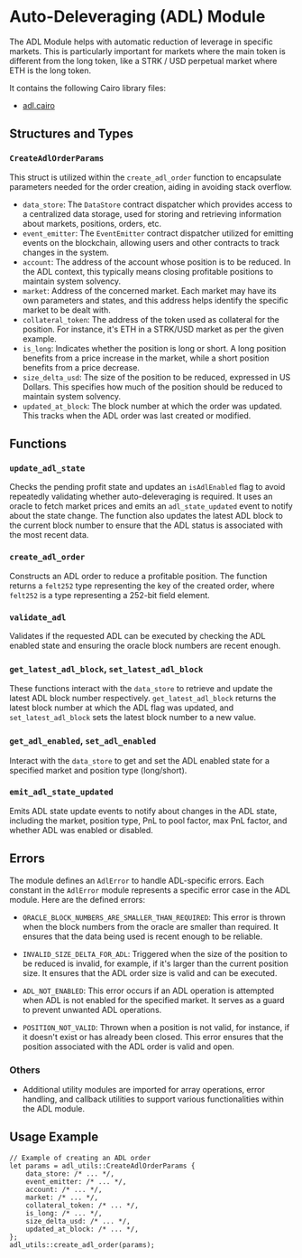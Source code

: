 # Auto-Deleveraging (ADL) Module

The ADL Module helps with automatic reduction of leverage in specific markets. This is particularly important for markets where the main token is different from the long token, like a STRK / USD perpetual market where ETH is the long token.

It contains the following Cairo library files:

- [adl.cairo](https://github.com/keep-starknet-strange/satoru/blob/main/src/adl/adl_utils.cairo)

## Structures and Types

### `CreateAdlOrderParams`

This struct is utilized within the `create_adl_order` function to encapsulate parameters needed for the order creation, aiding in avoiding stack overflow.

- `data_store`: The `DataStore` contract dispatcher which provides access to a centralized data storage, used for storing and retrieving information about markets, positions, orders, etc.
- `event_emitter`: The `EventEmitter` contract dispatcher utilized for emitting events on the blockchain, allowing users and other contracts to track changes in the system.
- `account`: The address of the account whose position is to be reduced. In the ADL context, this typically means closing profitable positions to maintain system solvency.
- `market`: Address of the concerned market. Each market may have its own parameters and states, and this address helps identify the specific market to be dealt with.
- `collateral_token`: The address of the token used as collateral for the position. For instance, it's ETH in a STRK/USD market as per the given example.
- `is_long`: Indicates whether the position is long or short. A long position benefits from a price increase in the market, while a short position benefits from a price decrease.
- `size_delta_usd`: The size of the position to be reduced, expressed in US Dollars. This specifies how much of the position should be reduced to maintain system solvency.
- `updated_at_block`: The block number at which the order was updated. This tracks when the ADL order was last created or modified.

## Functions

### `update_adl_state`

Checks the pending profit state and updates an `isAdlEnabled` flag to avoid repeatedly validating whether auto-deleveraging is required. It uses an oracle to fetch market prices and emits an `adl_state_updated` event to notify about the state change. The function also updates the latest ADL block to the current block number to ensure that the ADL status is associated with the most recent data.

### `create_adl_order`

Constructs an ADL order to reduce a profitable position. The function returns a `felt252` type representing the key of the created order, where `felt252` is a type representing a 252-bit field element.

### `validate_adl`

Validates if the requested ADL can be executed by checking the ADL enabled state and ensuring the oracle block numbers are recent enough.

### `get_latest_adl_block`, `set_latest_adl_block`

These functions interact with the `data_store` to retrieve and update the latest ADL block number respectively. `get_latest_adl_block` returns the latest block number at which the ADL flag was updated, and `set_latest_adl_block` sets the latest block number to a new value.

### `get_adl_enabled`, `set_adl_enabled`

Interact with the `data_store` to get and set the ADL enabled state for a specified market and position type (long/short).

### `emit_adl_state_updated`

Emits ADL state update events to notify about changes in the ADL state, including the market, position type, PnL to pool factor, max PnL factor, and whether ADL was enabled or disabled.

## Errors

The module defines an `AdlError` to handle ADL-specific errors. Each constant in the `AdlError` module represents a specific error case in the ADL module. Here are the defined errors:

- `ORACLE_BLOCK_NUMBERS_ARE_SMALLER_THAN_REQUIRED`: This error is thrown when the block numbers from the oracle are smaller than required. It ensures that the data being used is recent enough to be reliable.
  
- `INVALID_SIZE_DELTA_FOR_ADL`: Triggered when the size of the position to be reduced is invalid, for example, if it's larger than the current position size. It ensures that the ADL order size is valid and can be executed.

- `ADL_NOT_ENABLED`: This error occurs if an ADL operation is attempted when ADL is not enabled for the specified market. It serves as a guard to prevent unwanted ADL operations.

- `POSITION_NOT_VALID`: Thrown when a position is not valid, for instance, if it doesn't exist or has already been closed. This error ensures that the position associated with the ADL order is valid and open.

### Others
- Additional utility modules are imported for array operations, error handling, and callback utilities to support various functionalities within the ADL module.

## Usage Example

```cairo
// Example of creating an ADL order
let params = adl_utils::CreateAdlOrderParams {
    data_store: /* ... */,
    event_emitter: /* ... */,
    account: /* ... */,
    market: /* ... */,
    collateral_token: /* ... */,
    is_long: /* ... */,
    size_delta_usd: /* ... */,
    updated_at_block: /* ... */,
};
adl_utils::create_adl_order(params);